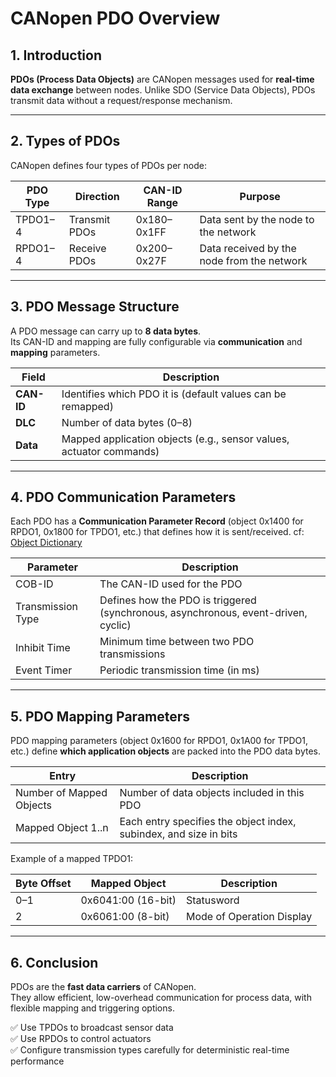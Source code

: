# CANopen PDO Overview

## 1. Introduction

**PDOs (Process Data Objects)** are CANopen messages used for **real-time data exchange** between nodes. Unlike SDO (Service Data Objects), PDOs transmit data without a request/response mechanism. 

---

## 2. Types of PDOs

CANopen defines four types of PDOs per node:

| **PDO Type** | **Direction**       | **CAN-ID Range** | **Purpose** |
|-------------|------------------|----------------|-----------|
| TPDO1–4     | Transmit PDOs    | 0x180–0x1FF  | Data sent by the node to the network |
| RPDO1–4     | Receive PDOs     | 0x200–0x27F  | Data received by the node from the network |

---

## 3. PDO Message Structure

A PDO message can carry up to **8 data bytes**.  
Its CAN-ID and mapping are fully configurable via **communication** and **mapping** parameters.

| **Field**       | **Description** |
|-----------------|----------------|
| **CAN-ID**      | Identifies which PDO it is (default values can be remapped) |
| **DLC**         | Number of data bytes (0–8) |
| **Data**        | Mapped application objects (e.g., sensor values, actuator commands) |

---

## 4. PDO Communication Parameters

Each PDO has a **Communication Parameter Record** (object 0x1400 for RPDO1, 0x1800 for TPDO1, etc.) that defines how it is sent/received. cf: [Object Dictionary](Receive_PDO1_mapping)

| **Parameter**       | **Description** |
|--------------------|----------------|
| COB-ID             | The CAN-ID used for the PDO |
| Transmission Type  | Defines how the PDO is triggered (synchronous, asynchronous, event-driven, cyclic) |
| Inhibit Time       | Minimum time between two PDO transmissions |
| Event Timer        | Periodic transmission time (in ms) |

---

## 5. PDO Mapping Parameters

PDO mapping parameters (object 0x1600 for RPDO1, 0x1A00 for TPDO1, etc.) define **which application objects** are packed into the PDO data bytes.

| **Entry** | **Description** |
|---------|----------------|
| Number of Mapped Objects | Number of data objects included in this PDO |
| Mapped Object 1..n | Each entry specifies the object index, subindex, and size in bits |

Example of a mapped TPDO1:

| **Byte Offset** | **Mapped Object** | **Description** |
|----------------|----------------|----------------|
| 0–1           | 0x6041:00 (16-bit) | Statusword |
| 2          | 0x6061:00 (8-bit) | Mode of Operation Display|

---

## 6. Conclusion

PDOs are the **fast data carriers** of CANopen.  
They allow efficient, low-overhead communication for process data, with flexible mapping and triggering options.  

✅ Use TPDOs to broadcast sensor data  
✅ Use RPDOs to control actuators  
✅ Configure transmission types carefully for deterministic real-time performance
